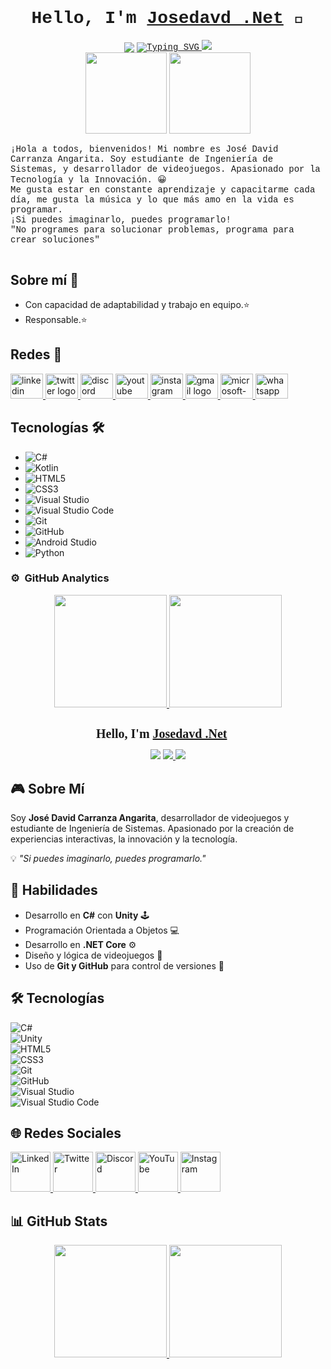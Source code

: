 <!-- README de Jose David Carranza Anagarita -->
<div style="align-content: center;">
    <!-- Contenido del README de Jose David Carranza Angarita -->
    <h1 align="center" , style="font-family: 'Courier New', Courier, monospace;">
        Hello, I'm <a href="https://jose-david-carranza-unity-developer.netlify.app/" target="_blank">Josedavd .Net</a> 👋
    </h1>
    <div align="center">
        <!-- primera imagen de la linea gradiente horizontal -->
        <img align="center"
        src="https://user-images.githubusercontent.com/73097560/115834477-dbab4500-a447-11eb-908a-139a6edaec5c.gif">
        <!-- Texto escrito que se muestra en el gif del readme -->
        <a href="https://git.io/typing-svg">
            <img style="font-family: 'Courier New', Courier, monospace;"
            src="https://readme-typing-svg.demolab.com?font=Fira+Code&pause=1000&random=false&width=435&lines=%F0%9F%98%80%F0%9F%91%A8%F0%9F%8F%BD%E2%80%8D%F0%9F%92%BB+I'm+Jose+David+Carranza+A.;%F0%9F%98%80%F0%9F%91%A8%F0%9F%8F%BD%E2%80%8D%F0%9F%92%BB+Student+of+Systems+Engineering.;%F0%9F%98%80%F0%9F%91%A8%F0%9F%8F%BD%E2%80%8D%F0%9F%92%BB+passionate+about+technology;%F0%9F%98%80%F0%9F%91%A8%F0%9F%8F%BD%E2%80%8D%F0%9F%92%BB+and+innovation."
            alt="Typing SVG"/>
        </a>
        <!-- Segunda linea de la gradiente horizontal -->
        <img src="https://user-images.githubusercontent.com/73097560/115834477-dbab4500-a447-11eb-908a-139a6edaec5c.gif">
        <!-- My images -->    
        <div>
            <img src="https://github.com/josedavd-07/josedavd-07/assets/134252125/3b26b98f-18dd-4f60-a1ae-9876be859eda" withd="130" height="130"/>
            <img src="https://github.com/josedavd-07/josedavd-07/assets/134252125/753a80f3-47e6-4ee7-8e7e-57110088772c" withd="130" height="130"/>
        </div>
        <!-- Mi descripción -->
        <div align="left">
            <p style="font-family: 'Courier New', Courier, monospace;">
                ¡Hola a todos, bienvenidos! Mi nombre es José David Carranza Angarita. Soy estudiante de Ingeniería de Sistemas, y desarrollador de videojuegos. Apasionado por la Tecnología y la Innovación. 😀
                <br>
                Me gusta estar en constante aprendizaje y capacitarme cada día, me gusta la música y lo que más amo en la vida es programar.
                <br>
                ¡Si puedes imaginarlo, puedes programarlo!
                <br>
                "No programes para solucionar problemas, programa para crear soluciones"
            </p>
        </div>
    </div>
</div>

## Sobre mí 🚀

- Con capacidad de adaptabilidad y trabajo en equipo.⭐ 
- Responsable.⭐

## Redes 📲
<div align="left">
  <a href="https://www.linkedin.com/in/jose-david-carranza-angarita-24a902209/" target="_blank">
    <img src="https://raw.githubusercontent.com/maurodesouza/profile-readme-generator/master/src/assets/icons/social/linkedin/default.svg" width="52" height="40" alt="linkedin logo"  />
  </a>
  <a href="https://twitter.com/JOSEDAVD_07" target="_blank">
    <img src="https://raw.githubusercontent.com/maurodesouza/profile-readme-generator/master/src/assets/icons/social/twitter/default.svg" width="52" height="40" alt="twitter logo"  />
  </a>
  <a href="https://discord.com/channels/1034482670937325689/1042895993517125762" target="_blank">
    <img src="https://raw.githubusercontent.com/maurodesouza/profile-readme-generator/master/src/assets/icons/social/discord/default.svg" width="52" height="40" alt="discord logo"  />
  </a>
  <a href="https://www.youtube.com/channel/UCPHOiWyl5CrjNqHhTR5cy5w" target="_blank">
    <img src="https://raw.githubusercontent.com/maurodesouza/profile-readme-generator/master/src/assets/icons/social/youtube/default.svg" width="52" height="40" alt="youtube logo"  />
  </a>
  <a href="https://www.instagram.com/josedavd_07/" target="_blank">
    <img src="https://raw.githubusercontent.com/maurodesouza/profile-readme-generator/master/src/assets/icons/social/instagram/default.svg" width="52" height="40" alt="instagram logo"  />
  </a>
  <a href="https://mail.google.com/mail/u/0/#inbox" target="_blank">
    <img src="https://raw.githubusercontent.com/maurodesouza/profile-readme-generator/master/src/assets/icons/social/gmail/default.svg" width="52" height="40" alt="gmail logo"  />
  </a>
  <a href="https://outlook.live.com/mail/0/?actSwt=true" target="_blank">
    <img src="https://raw.githubusercontent.com/maurodesouza/profile-readme-generator/master/src/assets/icons/social/microsoft-outlook/default.svg" width="52" height="40" alt="microsoft-outlook logo"  />
  </a>
  <a href="32438892923" target="_blank">
    <img src="https://raw.githubusercontent.com/maurodesouza/profile-readme-generator/master/src/assets/icons/social/whatsapp/default.svg" width="52" height="40" alt="whatsapp logo" tel:3244889293 />
  </a>
  
## Tecnologías 🛠️

- ![C#](https://img.shields.io/badge/-C%23-239120?logo=c-sharp&logoColor=white) 
- ![Kotlin](https://img.shields.io/badge/-Kotlin-0095D5?logo=kotlin&logoColor=white) 
- ![HTML5](https://img.shields.io/badge/-HTML5-E34F26?logo=html5&logoColor=white) 
- ![CSS3](https://img.shields.io/badge/-CSS3-1572B6?logo=css3) 
- ![Visual Studio](https://img.shields.io/badge/-Visual%20Studio-5C2D91?logo=visual-studio&logoColor=white) 
- ![Visual Studio Code](https://img.shields.io/badge/-Visual%20Studio%20Code-007ACC?logo=visual-studio-code&logoColor=white) 
- ![Git](https://img.shields.io/badge/-Git-F05032?logo=git&logoColor=white)
- ![GitHub](https://img.shields.io/badge/-GitHub-181717?logo=github) 
- ![Android Studio](https://img.shields.io/badge/-Android%20Studio-3DDC84?logo=android-studio&logoColor=white) 
- ![Python](https://img.shields.io/badge/-Python-3776AB?logo=python&logoColor=white)

### ⚙️  GitHub Analytics

<p align="center">
<a href="https://github.com/josedavd-07">
  <img height="180em" src="https://github-readme-stats-eight-theta.vercel.app/api?username=josedavd-07&show_icons=true&theme=algolia&include_all_commits=true&count_private=true"/>
  <img height="180em" src="https://github-readme-stats-eight-theta.vercel.app/api/top-langs/?username=josedavd-07&layout=compact&langs_count=8&theme=algolia"/>
</a>
</p>
</div>



<!-- README de Jose David Carranza Angarita -->

<!-- Importar fuente retro estilo videojuego -->
<link href="https://fonts.googleapis.com/css2?family=Press+Start+2P&display=swap" rel="stylesheet">

<div align="center">
    <h1 style="font-family: 'Press Start 2P', cursive; font-size: 20px;">
        Hello, I'm <a href="https://jose-david-carranza-unity-developer.netlify.app/" target="_blank">Josedavd .Net</a> 👾
    </h1>
    <img src="https://user-images.githubusercontent.com/73097560/115834477-dbab4500-a447-11eb-908a-139a6edaec5c.gif">
    <a href="https://git.io/typing-svg">
        <img src="https://readme-typing-svg.demolab.com?font=Press+Start+2P&pause=1000&random=false&width=435&lines=%F0%9F%8E%AE+Game+Developer;%F0%9F%9A%80+Passionate+about+Technology+and+Innovation;%E2%9C%A8+Creating+Immersive+Experiences"/>
    </a>
    <img src="https://user-images.githubusercontent.com/73097560/115834477-dbab4500-a447-11eb-908a-139a6edaec5c.gif">
</div>

## 🎮 Sobre Mí

Soy <strong>José David Carranza Angarita</strong>, desarrollador de videojuegos y estudiante de Ingeniería de Sistemas. Apasionado por la creación de experiencias interactivas, la innovación y la tecnología.

💡 <em>"Si puedes imaginarlo, puedes programarlo."</em>

## 🚀 Habilidades

- Desarrollo en <strong>C#</strong> con <strong>Unity</strong> 🕹️  
- Programación Orientada a Objetos 💻  
- Desarrollo en <strong>.NET Core</strong> ⚙️  
- Diseño y lógica de videojuegos 🎨  
- Uso de <strong>Git y GitHub</strong> para control de versiones 🔄  

## 🛠️ Tecnologías

![C#](https://img.shields.io/badge/-C%23-239120?logo=c-sharp&logoColor=white)  
![Unity](https://img.shields.io/badge/-Unity-100000?logo=unity&logoColor=white)  
![HTML5](https://img.shields.io/badge/-HTML5-E34F26?logo=html5&logoColor=white)  
![CSS3](https://img.shields.io/badge/-CSS3-1572B6?logo=css3)  
![Git](https://img.shields.io/badge/-Git-F05032?logo=git&logoColor=white)  
![GitHub](https://img.shields.io/badge/-GitHub-181717?logo=github)  
![Visual Studio](https://img.shields.io/badge/-Visual%20Studio-5C2D91?logo=visual-studio&logoColor=white)  
![Visual Studio Code](https://img.shields.io/badge/-VS%20Code-007ACC?logo=visual-studio-code&logoColor=white)  

## 🌐 Redes Sociales

<a href="https://www.linkedin.com/in/jose-david-carranza-angarita-24a902209/">
  <img src="https://raw.githubusercontent.com/maurodesouza/profile-readme-generator/master/src/assets/icons/social/linkedin/default.svg" width="64" height="64" alt="LinkedIn"/>
</a>
<a href="https://twitter.com/JOSEDAVD_07">
  <img src="https://raw.githubusercontent.com/maurodesouza/profile-readme-generator/master/src/assets/icons/social/twitter/default.svg" width="64" height="64" alt="Twitter"/>
</a>
<a href="https://discord.com/channels/1034482670937325689/1042895993517125762">
  <img src="https://raw.githubusercontent.com/maurodesouza/profile-readme-generator/master/src/assets/icons/social/discord/default.svg" width="64" height="64" alt="Discord"/>
</a>
<a href="https://www.youtube.com/channel/UCPHOiWyl5CrjNqHhTR5cy5w">
  <img src="https://raw.githubusercontent.com/maurodesouza/profile-readme-generator/master/src/assets/icons/social/youtube/default.svg" width="64" height="64" alt="YouTube"/>
</a>
<a href="https://www.instagram.com/josedavd_07/">
  <img src="https://raw.githubusercontent.com/maurodesouza/profile-readme-generator/master/src/assets/icons/social/instagram/default.svg" width="64" height="64" alt="Instagram"/>
</a>

## 📊 GitHub Stats

<p align="center">
  <a href="https://github.com/josedavd-07">
    <img height="180em" src="https://github-readme-stats-eight-theta.vercel.app/api?username=josedavd-07&show_icons=true&theme=algolia&include_all_commits=true&count_private=true"/>
    <img height="180em" src="https://github-readme-stats-eight-theta.vercel.app/api/top-langs/?username=josedavd-07&layout=compact&langs_count=8&theme=algolia"/>
  </a>
</p>
